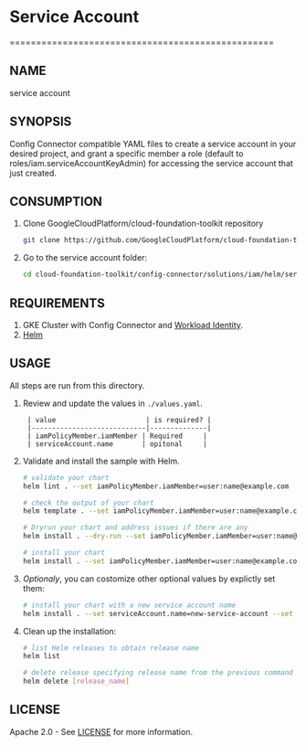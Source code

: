 # Service Account

==================================================

## NAME

  service account

## SYNOPSIS

  Config Connector compatible YAML files to create a service account in your desired project, and grant a specific member a role (default to roles/iam.serviceAccountKeyAdmin) for accessing the service account that just created.

## CONSUMPTION

  1. Clone GoogleCloudPlatform/cloud-foundation-toolkit repository
  
      ```bash
      git clone https://github.com/GoogleCloudPlatform/cloud-foundation-toolkit.git
      ```

  1. Go to the service account folder:

      ```bash
      cd cloud-foundation-toolkit/config-connector/solutions/iam/helm/service-account
      ```

## REQUIREMENTS

1. GKE Cluster with Config Connector and [Workload Identity](https://cloud.google.com/kubernetes-engine/docs/how-to/workload-identity#enable_workload_identity_on_a_new_cluster).
1. [Helm](../../../README.md#helm)

## USAGE

All steps are run from this directory.

1. Review and update the values in `./values.yaml`.

        | value                      | is required? |
        |----------------------------|--------------|
        | iamPolicyMember.iamMember | Required     |
        | serviceAccount.name       | opitonal     |

1. Validate and install the sample with Helm.

    ```bash
    # validate your chart
    helm lint . --set iamPolicyMember.iamMember=user:name@example.com

    # check the output of your chart
    helm template . --set iamPolicyMember.iamMember=user:name@example.com

    # Dryrun your chart and address issues if there are any
    helm install . --dry-run --set iamPolicyMember.iamMember=user:name@example.com --generate-name

    # install your chart
    helm install . --set iamPolicyMember.iamMember=user:name@example.com --generate-name
    ```

1. _Optionaly_, you can costomize other optional values by explictly set them:
    ```bash
    # install your chart with a new service account name
    helm install . --set serviceAccount.name=new-service-account --set iamPolicyMember.iamMember=user:name@example.com --generate-name
    ```  

1. Clean up the installation:

    ```bash
    # list Helm releases to obtain release name
    helm list

    # delete release specifying release name from the previous command output.
    helm delete [release_name]
    ```

## LICENSE

Apache 2.0 - See [LICENSE](/LICENSE) for more information.